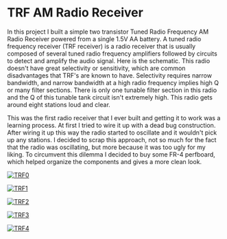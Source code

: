 # TRF AM Radio Receiver

In this project I built a simple two transistor Tuned Radio Frequency AM Radio Receiver powered from a single 1.5V AA battery. A tuned radio frequency receiver (TRF receiver) is a radio receiver that is usually composed of several tuned radio frequency amplifiers followed by circuits to detect and amplify the audio signal. Here is the schematic. This radio doesn't have great selectivity or sensitivity, which are common disadvantages that TRF's are known to have. Selectivity requires narrow bandwidth, and narrow bandwidth at a high radio frequency implies high Q or many filter sections. There is only one tunable filter section in this radio and the Q of this tunable tank circuit isn't extremely high. This radio gets around eight stations loud and clear.

This was the first radio receiver that I ever built and getting it to work was a learning process. At first I tried to wire it up with a dead bug construction. After wiring it up this way the radio started to oscillate and it wouldn't pick up any stations. I decided to scrap this approach, not so much for the fact that the radio was oscillating, but more because it was too ugly for my liking. To circumvent this dilemma I decided to buy some FR-4 perfboard, which helped organize the components and gives a more clean look.

[![TRF0](https://github.com/newell/newell.github.io/assets/4163356/9db55a87-72ae-4d92-a363-600849d4554a)](https://github.com/newell/newell.github.io/assets/4163356/9db55a87-72ae-4d92-a363-600849d4554a)

[![TRF1](https://github.com/newell/newell.github.io/assets/4163356/f038bd7b-0f11-40af-a865-b7e028db92bf)](https://github.com/newell/newell.github.io/assets/4163356/f038bd7b-0f11-40af-a865-b7e028db92bf)

[![TRF2](https://github.com/newell/newell.github.io/assets/4163356/e696bedc-a0df-42e1-8c4f-263e03233dd3)](https://github.com/newell/newell.github.io/assets/4163356/e696bedc-a0df-42e1-8c4f-263e03233dd3)

[![TRF3](https://github.com/newell/newell.github.io/assets/4163356/6001ec34-69b0-44cc-86c5-77222f6eca64)](https://github.com/newell/newell.github.io/assets/4163356/6001ec34-69b0-44cc-86c5-77222f6eca64)

[![TRF4](https://github.com/newell/newell.github.io/assets/4163356/2e0355c2-55c2-48f2-b7ba-db4626d26363)](https://github.com/newell/newell.github.io/assets/4163356/2e0355c2-55c2-48f2-b7ba-db4626d26363)
